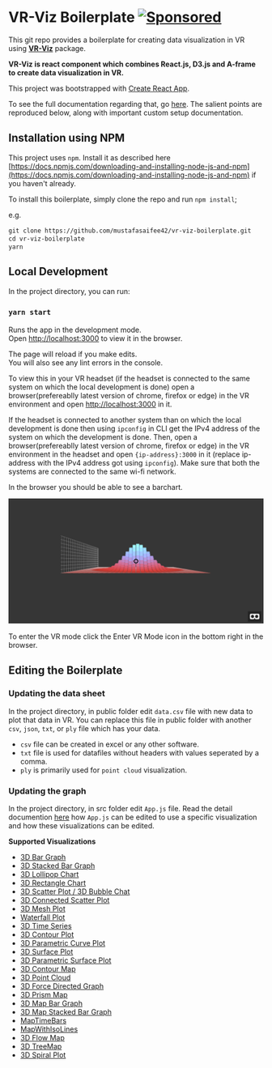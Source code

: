 # VR-Viz Boilerplate [![Sponsored](https://img.shields.io/badge/chilicorn-sponsored-brightgreen.svg?logo=data%3Aimage%2Fpng%3Bbase64%2CiVBORw0KGgoAAAANSUhEUgAAAA4AAAAPCAMAAADjyg5GAAABqlBMVEUAAAAzmTM3pEn%2FSTGhVSY4ZD43STdOXk5lSGAyhz41iz8xkz2HUCWFFhTFFRUzZDvbIB00Zzoyfj9zlHY0ZzmMfY0ydT0zjj92l3qjeR3dNSkoZp4ykEAzjT8ylUBlgj0yiT0ymECkwKjWqAyjuqcghpUykD%2BUQCKoQyAHb%2BgylkAyl0EynkEzmkA0mUA3mj86oUg7oUo8n0k%2FS%2Bw%2Fo0xBnE5BpU9Br0ZKo1ZLmFZOjEhesGljuzllqW50tH14aS14qm17mX9%2Bx4GAgUCEx02JySqOvpSXvI%2BYvp2orqmpzeGrQh%2Bsr6yssa2ttK6v0bKxMBy01bm4zLu5yry7yb29x77BzMPCxsLEzMXFxsXGx8fI3PLJ08vKysrKy8rL2s3MzczOH8LR0dHW19bX19fZ2dna2trc3Nzd3d3d3t3f39%2FgtZTg4ODi4uLj4%2BPlGxLl5eXm5ubnRzPn5%2Bfo6Ojp6enqfmzq6urr6%2Bvt7e3t7u3uDwvugwbu7u7v6Obv8fDz8%2FP09PT2igP29vb4%2BPj6y376%2Bu%2F7%2Bfv9%2Ff39%2Fv3%2BkAH%2FAwf%2FtwD%2F9wCyh1KfAAAAKXRSTlMABQ4VGykqLjVCTVNgdXuHj5Kaq62vt77ExNPX2%2Bju8vX6%2Bvr7%2FP7%2B%2FiiUMfUAAADTSURBVAjXBcFRTsIwHAfgX%2FtvOyjdYDUsRkFjTIwkPvjiOTyX9%2FAIJt7BF570BopEdHOOstHS%2BX0s439RGwnfuB5gSFOZAgDqjQOBivtGkCc7j%2B2e8XNzefWSu%2BsZUD1QfoTq0y6mZsUSvIkRoGYnHu6Yc63pDCjiSNE2kYLdCUAWVmK4zsxzO%2BQQFxNs5b479NHXopkbWX9U3PAwWAVSY%2FpZf1udQ7rfUpQ1CzurDPpwo16Ff2cMWjuFHX9qCV0Y0Ok4Jvh63IABUNnktl%2B6sgP%2BARIxSrT%2FMhLlAAAAAElFTkSuQmCC)](http://spiceprogram.org/oss-sponsorship)

This git repo provides a boilerplate for creating data visualization in VR using __[VR-Viz](https://github.com/mustafasaifee42/VR-Viz)__  package. 

__VR-Viz is react component which combines React.js, D3.js and A-frame to create data visualization in VR.__

This project was bootstrapped with [Create React App](https://github.com/facebookincubator/create-react-app).

To see the full documentation regarding that, go [here](https://github.com/facebookincubator/create-react-app/blob/master/packages/react-scripts/template/README.md). The salient points are reproduced below, along with important custom setup documentation.

## Installation using NPM
This project uses `npm`. Install it as described here [https://docs.npmjs.com/downloading-and-installing-node-js-and-npm](https://docs.npmjs.com/downloading-and-installing-node-js-and-npm) if you haven't already.

To install this boilerplate, simply clone the repo and run `npm install`;

e.g.

    git clone https://github.com/mustafasaifee42/vr-viz-boilerplate.git
    cd vr-viz-boilerplate
    yarn

## Local Development

In the project directory, you can run:

### `yarn start`

Runs the app in the development mode.<br>
Open [http://localhost:3000](http://localhost:3000) to view it in the browser.

The page will reload if you make edits.<br>
You will also see any lint errors in the console.

To view this in your VR headset (if the headset is connected to the same system on which the local development is done) open a browser(prefereablly latest version of chrome, firefox or edge) in the VR environment and open [http://localhost:3000](http://localhost:3000) in it.

If the headset is connected to another system than on which the local development is done then using `ipconfig` in CLI get the IPv4 address of the system on which the development is done. Then, open a browser(prefereablly latest version of chrome, firefox or edge) in the VR environment in the headset and open `{ip-address}:3000` in it (replace ip-address with the IPv4 address got using `ipconfig`). Make sure that both the systems are connected to the same wi-fi network.

In the browser you should be able to see a barchart.

![BarGraph](./imgs/bargraph.PNG)

To enter the VR mode click the Enter VR Mode icon in the bottom right in the browser.

## Editing the Boilerplate

### Updating the data sheet

In the project directory, in public folder edit `data.csv` file with new data to plot that data in VR. You can replace this file in public folder with another `csv`, `json`, `txt`, or `ply` file which has your data.

* `csv` file can be created in excel or any other software.
* `txt` file is used for datafiles without headers with values seperated by a comma.
* `ply` is primarily used for `point cloud` visualization.

### Updating the graph

In the project directory, in src folder edit `App.js` file. Read the detail documention [here](https://github.com/mustafasaifee42/VR-Viz) how `App.js` can be edited to use a specific visualization and how these visualizations can be edited.

__Supported Visualizations__
* [3D Bar Graph](https://github.com/mustafasaifee42/VR-Viz/blob/master/ReadMe/BarGraph.md)
* [3D Stacked Bar Graph](https://github.com/mustafasaifee42/VR-Viz/blob/master/ReadMe/StackedBarGraph.md)
* [3D Lollipop Chart](https://github.com/mustafasaifee42/VR-Viz/blob/master/ReadMe/LollipopChart.md)
* [3D Rectangle Chart](https://github.com/mustafasaifee42/VR-Viz/blob/master/ReadMe/RectangleChart.md)
* [3D Scatter Plot / 3D Bubble Chat](https://github.com/mustafasaifee42/VR-Viz/blob/master/ReadMe/ScatterPlot.md)
* [3D Connected Scatter Plot](https://github.com/mustafasaifee42/VR-Viz/blob/master/ReadMe/ConnectedScatterPlot.md)
* [3D Mesh Plot](https://github.com/mustafasaifee42/VR-Viz/blob/master/ReadMe/MeshPlot.md)
* [Waterfall Plot](https://github.com/mustafasaifee42/VR-Viz/blob/master/ReadMe/WaterFallPlot.md)
* [3D Time Series](https://github.com/mustafasaifee42/VR-Viz/blob/master/ReadMe/TimeSeries.md)
* [3D Contour Plot](https://github.com/mustafasaifee42/VR-Viz/blob/master/ReadMe/ContourPlot.md)
* [3D Parametric Curve Plot](https://github.com/mustafasaifee42/VR-Viz/blob/master/ReadMe/ParametricCurvePlot.md)
* [3D Surface Plot](https://github.com/mustafasaifee42/VR-Viz/blob/master/ReadMe/SurfacePlot.md)
* [3D Parametric Surface Plot](https://github.com/mustafasaifee42/VR-Viz/blob/master/ReadMe/ParametricSurfacePlot.md)
* [3D Contour Map](https://github.com/mustafasaifee42/VR-Viz/blob/master/ReadMe/ContourMap.md)
* [3D Point Cloud](https://github.com/mustafasaifee42/VR-Viz/blob/master/ReadMe/PointCloud.md)
* [3D Force Directed Graph](https://github.com/mustafasaifee42/VR-Viz/blob/master/ReadMe/ForceDirectedGraph.md)
* [3D Prism Map](https://github.com/mustafasaifee42/VR-Viz/blob/master/ReadMe/PrismMap.md)
* [3D Map Bar Graph](https://github.com/mustafasaifee42/VR-Viz/blob/master/ReadMe/MapBarChart.md)
* [3D Map Stacked Bar Graph](https://github.com/mustafasaifee42/VR-Viz/blob/master/ReadMe/MapStackedBarChart.md)
* [MapTimeBars](https://github.com/mustafasaifee42/VR-Viz/blob/master/ReadMe/MapTimeBars.md)
* [MapWithIsoLines](https://github.com/mustafasaifee42/VR-Viz/blob/master/ReadMe/MapWithIsoLines.md)
* [3D Flow Map](https://github.com/mustafasaifee42/VR-Viz/blob/master/ReadMe/FlowMap.md)
* [3D TreeMap](https://github.com/mustafasaifee42/VR-Viz/blob/master/ReadMe/TreeMap.md)
* [3D Spiral Plot](https://github.com/mustafasaifee42/VR-Viz/blob/master/ReadMe/SpiralPlot.md)
